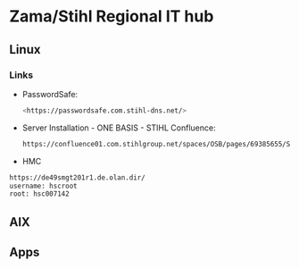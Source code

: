 # Zama/Stihl Regional IT hub

## Linux
### Links
- PasswordSafe:
  ```sh
  <https://passwordsafe.com.stihl-dns.net/>
  ```
- Server Installation - ONE BASIS - STIHL Confluence:
  ```sh
  https://confluence01.com.stihlgroup.net/spaces/OSB/pages/69385655/Server+Installation
  ```
- HMC 
```sh
https://de49smgt201r1.de.olan.dir/
username: hscroot
root: hsc007142
```
 

## AIX

## Apps
